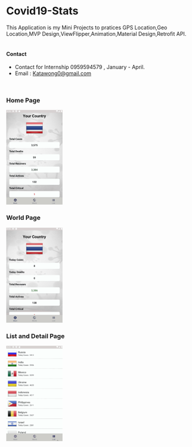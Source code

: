# Covid19-Stats
This Application is my Mini Projects to pratices GPS Location,Geo Location,MVP Design,ViewFlipper,Animation,Material Design,Retrofit API.
<br/>
<br/>
#### Contact
- Contact for Internship 0959594579 , January - April.
- Email : Katawong0@gmail.com
<br/>

### Home Page

<img src="/resource/home_fragment.gif" style="width: 30%;">

### World Page

<img src="/resource/world_fragment_fix.gif" style="width: 30%;">


### List and Detail Page

<img src="/resource/list_fragment.gif" style="width: 30%;">
